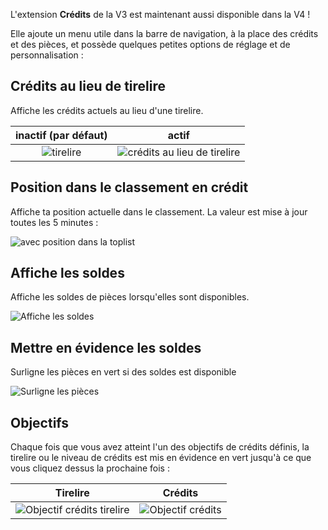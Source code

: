 L'extension **Crédits** de la V3 est maintenant aussi disponible dans la V4 !

Elle ajoute un menu utile dans la barre de navigation, à la place des crédits et des pièces,
 et possède quelques petites options de réglage et de personnalisation :

## Crédits au lieu de tirelire

Affiche les crédits actuels au lieu d'une tirelire.

|   **inactif** (par défaut)    |                     **actif**                      |
| :---------------------------: | :------------------------------------------------: |
| ![tirelire](./piggy-mode.png) | ![crédits au lieu de tirelire](./credits-mode.png) |

## Position dans le classement en crédit

Affiche ta position actuelle dans le classement. La valeur est mise à jour toutes les 5 minutes :

![avec position dans la toplist](./toplist.png)

## Affiche les soldes

Affiche les soldes de pièces lorsqu'elles sont disponibles.

![Affiche les soldes](./showSales.png)

## Mettre en évidence les soldes

Surligne les pièces en vert si des soldes est disponible

![Surligne les pièces](./highlightSales.png)

## Objectifs

Chaque fois que vous avez atteint l'un des objectifs de crédits définis,
 la tirelire ou le niveau de crédits est mis en évidence en vert jusqu'à ce que vous cliquez dessus la prochaine fois :

|                       Tirelire                       |                    Crédits                    |
| :--------------------------------------------------: | :-------------------------------------------: |
| ![Objectif crédits tirelire](./alert-piggy-mode.png) | ![Objectif crédits](./alert-credits-mode.png) |
